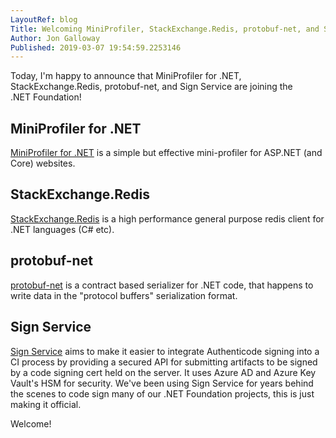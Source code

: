 ```yaml
---
LayoutRef: blog
Title: Welcoming MiniProfiler, StackExchange.Redis, protobuf-net, and Sign Service!
Author: Jon Galloway
Published: 2019-03-07 19:54:59.2253146
---
```

<p>Today, I'm happy to announce that MiniProfiler for .NET, StackExchange.Redis, protobuf-net, and Sign Service are joining the .NET&nbsp;Foundation!</p>

<h2>MiniProfiler for .NET</h2>

<p><a href="https://miniprofiler.com/dotnet/">MiniProfiler for .NET</a> is a&nbsp;simple but effective mini-profiler for ASP.NET (and Core) websites.</p>

<h2>StackExchange.Redis</h2>

<p><a href="https://stackexchange.github.io/StackExchange.Redis/">StackExchange.Redis</a> is a high performance general purpose redis client for .NET languages (C# etc).&nbsp;</p>

<h2>protobuf-net</h2>

<p><a href="https://github.com/mgravell/protobuf-net">protobuf-net</a> is a contract based serializer for .NET code, that happens to write data in the "protocol buffers" serialization format.</p>

<h2>Sign Service</h2>

<p><a href="https://github.com/dotnet/SignService">Sign Service</a> aims to make it easier to integrate Authenticode signing into a CI process by providing a secured API for submitting artifacts to be signed by a code signing cert held on the server. It uses Azure AD and Azure Key Vault's HSM for security. We've been using Sign Service for years behind the scenes to code sign many of our .NET Foundation projects, this is just making it official.</p>

<p>Welcome!</p>
